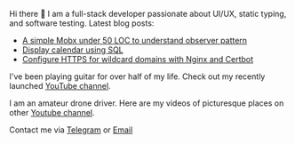 Hi there 👋 I am a full-stack developer passionate about UI/UX, static typing, and software testing.
Latest blog posts:

- [A simple Mobx under 50 LOC to understand observer pattern](https://teletype.in/@alteregor/mobx-50-loc)
- [Display calendar using SQL](https://teletype.in/@alteregor/sql-calendar)
- [Configure HTTPS for wildcard domains with Nginx and Certbot](https://teletype.in/@alteregor/nginx-certbot-wildcard)

I've been playing guitar for over half of my life. Check out my recently launched [YouTube channel](https://www.youtube.com/channel/UCvXwFXFuqfcuyKX5zeBfUuQ).

I am an amateur drone driver. Here are my videos of picturesque places on other [Youtube channel](https://www.youtube.com/channel/UCFM1UaRIPcb747OfE5omukQ/videos).

Contact me via [Telegram](https://t.me/egorvn) or [Email](mailto:7gorbachevm@gmail.com)
